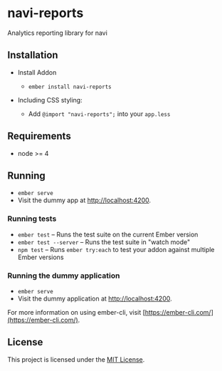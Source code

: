 # navi-reports

Analytics reporting library for navi

## Installation

- Install Addon

  - `ember install navi-reports`

- Including CSS styling:
  - Add `@import "navi-reports";` into your `app.less`

## Requirements

- node >= 4

## Running

- `ember serve`
- Visit the dummy app at [http://localhost:4200](http://localhost:4200).

### Running tests

- `ember test` – Runs the test suite on the current Ember version
- `ember test --server` – Runs the test suite in "watch mode"
- `npm test` – Runs `ember try:each` to test your addon against multiple Ember versions

### Running the dummy application

- `ember serve`
- Visit the dummy application at [http://localhost:4200](http://localhost:4200).

For more information on using ember-cli, visit [https://ember-cli.com/](https://ember-cli.com/).

## License

This project is licensed under the [MIT License](LICENSE.md).
